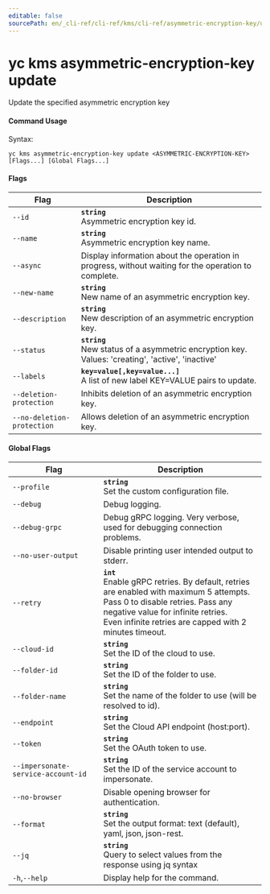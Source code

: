 ```yaml
---
editable: false
sourcePath: en/_cli-ref/cli-ref/kms/cli-ref/asymmetric-encryption-key/update.md
---
```


# yc kms asymmetric-encryption-key update

Update the specified asymmetric encryption key

#### Command Usage

Syntax: 

`yc kms asymmetric-encryption-key update <ASYMMETRIC-ENCRYPTION-KEY> [Flags...] [Global Flags...]`

#### Flags

| Flag | Description |
|----|----|
|`--id`|<b>`string`</b><br/>Asymmetric encryption key id.|
|`--name`|<b>`string`</b><br/>Asymmetric encryption key name.|
|`--async`|Display information about the operation in progress, without waiting for the operation to complete.|
|`--new-name`|<b>`string`</b><br/>New name of an asymmetric encryption key.|
|`--description`|<b>`string`</b><br/>New description of an asymmetric encryption key.|
|`--status`|<b>`string`</b><br/>New status of a asymmetric encryption key. Values: 'creating', 'active', 'inactive'|
|`--labels`|<b>`key=value[,key=value...]`</b><br/>A list of new label KEY=VALUE pairs to update.|
|`--deletion-protection`|Inhibits deletion of an asymmetric encryption key.|
|`--no-deletion-protection`|Allows deletion of an asymmetric encryption key.|

#### Global Flags

| Flag | Description |
|----|----|
|`--profile`|<b>`string`</b><br/>Set the custom configuration file.|
|`--debug`|Debug logging.|
|`--debug-grpc`|Debug gRPC logging. Very verbose, used for debugging connection problems.|
|`--no-user-output`|Disable printing user intended output to stderr.|
|`--retry`|<b>`int`</b><br/>Enable gRPC retries. By default, retries are enabled with maximum 5 attempts.<br/>Pass 0 to disable retries. Pass any negative value for infinite retries.<br/>Even infinite retries are capped with 2 minutes timeout.|
|`--cloud-id`|<b>`string`</b><br/>Set the ID of the cloud to use.|
|`--folder-id`|<b>`string`</b><br/>Set the ID of the folder to use.|
|`--folder-name`|<b>`string`</b><br/>Set the name of the folder to use (will be resolved to id).|
|`--endpoint`|<b>`string`</b><br/>Set the Cloud API endpoint (host:port).|
|`--token`|<b>`string`</b><br/>Set the OAuth token to use.|
|`--impersonate-service-account-id`|<b>`string`</b><br/>Set the ID of the service account to impersonate.|
|`--no-browser`|Disable opening browser for authentication.|
|`--format`|<b>`string`</b><br/>Set the output format: text (default), yaml, json, json-rest.|
|`--jq`|<b>`string`</b><br/>Query to select values from the response using jq syntax|
|`-h`,`--help`|Display help for the command.|
